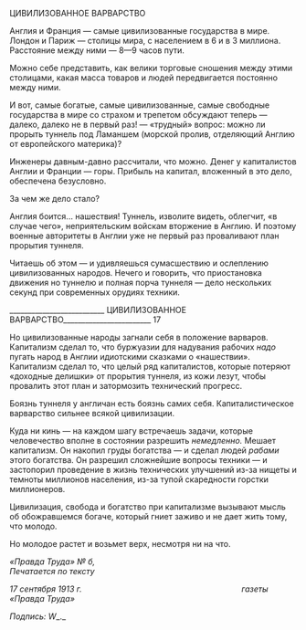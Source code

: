 ЦИВИЛИЗОВАННОЕ ВАРВАРСТВО

Англия и Франция — самые цивилизованные государства в мире. Лондон и Париж — столицы мира, с населением в 6 и в 3 миллиона. Расстояние между ними — 8—9 ча­сов пути.

Можно себе представить, как велики торговые сношения между этими столицами, какая масса товаров и людей передвигается постоянно между ними.

И вот, самые богатые, самые цивилизованные, самые свободные государства в мире со страхом и трепетом обсуждают теперь — далеко, далеко не в первый раз! — «труд­ный» вопрос: можно ли прорыть туннель под Ламаншем (морской пролив, отделяющий Англию от европейского материка)?

Инженеры давным-давно рассчитали, что можно. Денег у капиталистов Англии и Франции — горы. Прибыль на капитал, вложенный в это дело, обеспечена безусловно.

За чем же дело стало?

Англия боится... нашествия! Туннель, изволите видеть, облегчит, «в случае чего», неприятельским войскам вторжение в Англию. И поэтому военные авторитеты в Анг­лии уже не первый раз проваливают план прорытия туннеля.

Читаешь об этом — и удивляешься сумасшествию и ослеплению цивилизованных народов. Нечего и говорить, что приостановка движения но туннелю и полная порча туннеля — дело нескольких секунд при современных орудиях техники.

  

__________________________ ЦИВИЛИЗОВАННОЕ ВАРВАРСТВО________________________ 17

Но цивилизованные народы загнали себя в положение варваров. Капитализм сделал то, что буржуазии для надувания рабочих _надо_ пугать народ в Англии идиотскими сказками о «нашествии». Капитализм сделал то, что целый ряд капиталистов, которые потеряют «доходные делишки» от прорытия туннеля, из кожи лезут, чтобы провалить этот план и затормозить технический прогресс.

Боязнь туннеля у англичан есть боязнь самих себя. Капиталистическое варварство сильнее всякой цивилизации.

Куда ни кинь — на каждом шагу встречаешь задачи, которые человечество вполне в состоянии разрешить _немедленно._ Мешает капитализм. Он накопил груды богатства — и сделал людей _рабами_ этого богатства. Он разрешил сложнейшие вопросы техники — и застопорил проведение в жизнь технических улучшений из-за нищеты и темноты миллионов населения, из-за тупой скаредности горстки миллионеров.

Цивилизация, свобода и богатство при капитализме вызывают мысль об обожрав­шемся богаче, который гниет заживо и не дает жить тому, что молодо.

Но молодое растет и возьмет верх, несмотря ни на что.

_«Правда Труда» № б,_                                                                       _Печатается по тексту_

_17 сентября 1913 г.                                                                       газеты «Правда Труда»_

_Подпись:_ _W__._